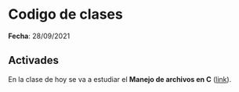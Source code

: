 # Codigo de clases

**Fecha**: 28/09/2021

## Activades

En la clase de hoy se va a estudiar el **Manejo de archivos en C** ([link](https://github.com/dannymrock/UdeA-SO-Lab/blob/master/lab0/lab0b/parte6/README.md)).





